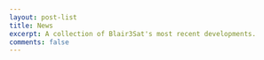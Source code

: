 ```yaml
---
layout: post-list
title: News
excerpt: A collection of Blair3Sat's most recent developments.
comments: false
---
```

